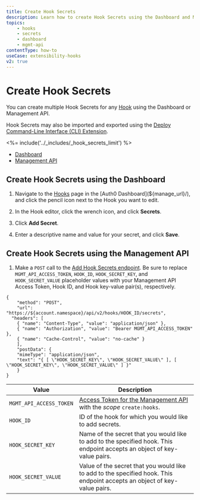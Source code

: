 ```yaml
---
title: Create Hook Secrets
description: Learn how to create Hook Secrets using the Dashboard and Management API. Hook Secrets may also be imported and exported using the Auth0 Deploy Command-Line Interface (CLI) tool.
topics:
    - hooks
    - secrets
    - dashboard
    - mgmt-api
contentType: how-to
useCase: extensibility-hooks
v2: true
---
```


# Create Hook Secrets

You can create multiple Hook Secrets for any [Hook](/hooks) using the Dashboard or Management API.

Hook Secrets may also be imported and exported using the [Deploy Command-Line Interface (CLI) Extension](/extensions/deploy-cli).

<%= include('../_includes/_hook_secrets_limit') %>

<div class="code-picker">
  <div class="languages-bar">
    <ul>
      <li><a href="#dashboard" data-toggle="tab">Dashboard</a></li>
      <li><a href="#mgmt-api" data-toggle="tab">Management API</a></li>
    </ul>
  </div>
  <div class="tab-content">
    <div id="dashboard" class="tab-pane active">

## Create Hook Secrets using the Dashboard 

1. Navigate to the [Hooks](${manage_url}/#/hooks) page in the [Auth0 Dashboard](${manage_url}/), and click the pencil icon next to the Hook you want to edit.
2. In the Hook editor, click the wrench icon, and click **Secrets**.
3. Click **Add Secret**.
4. Enter a descriptive name and value for your secret, and click **Save**.

    </div>
    <div id="mgmt-api" class="tab-pane">

## Create Hook Secrets using the Management API

1. Make a `POST` call to the [Add Hook Secrets endpoint](/api/management/v2/#!/Hooks/post_secrets). Be sure to replace `MGMT_API_ACCESS_TOKEN`, `HOOK_ID`, `HOOK_SECRET_KEY`, and `HOOK_SECRET_VALUE` placeholder values with your Management API Access Token, Hook ID, and Hook key-value pair(s), respectively.

```har
{
	"method": "POST",
	"url": "https://${account.namespace}/api/v2/hooks/HOOK_ID/secrets",
  "headers": [
  	{ "name": "Content-Type", "value": "application/json" },
  	{ "name": "Authorization", "value": "Bearer MGMT_API_ACCESS_TOKEN" },
  	{ "name": "Cache-Control", "value": "no-cache" }
	],
	"postData": {
    "mimeType": "application/json",
    "text": "{ [ \"HOOK_SECRET_KEY\", \"HOOK_SECRET_VALUE\" ], [ \"HOOK_SECRET_KEY\", \"HOOK_SECRET_VALUE\" ] }"
	}
}
```

| **Value** | **Description** |
| - | - |
| `MGMT_API_ACCESS_TOKEN`  | [Access Token for the Management API](/api/management/v2/tokens) with the <dfn data-key="scope">scope</dfn> `create:hooks`. |
| `HOOK_ID` | ID of the hook for which you would like to add secrets. |
| `HOOK_SECRET_KEY` | Name of the secret that you would like to add to the specified hook. This endpoint accepts an object of key-value pairs. |
| `HOOK_SECRET_VALUE` | Value of the secret that you would like to add to the specified hook. This endpoint accepts an object of key-value pairs. |

</div>
  </div>
</div>
